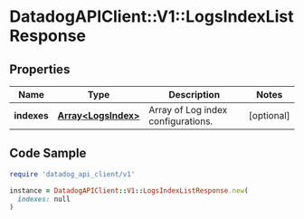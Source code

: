 # DatadogAPIClient::V1::LogsIndexListResponse

## Properties

| Name | Type | Description | Notes |
| ---- | ---- | ----------- | ----- |
| **indexes** | [**Array&lt;LogsIndex&gt;**](LogsIndex.md) | Array of Log index configurations. | [optional] |

## Code Sample

```ruby
require 'datadog_api_client/v1'

instance = DatadogAPIClient::V1::LogsIndexListResponse.new(
  indexes: null
)
```

